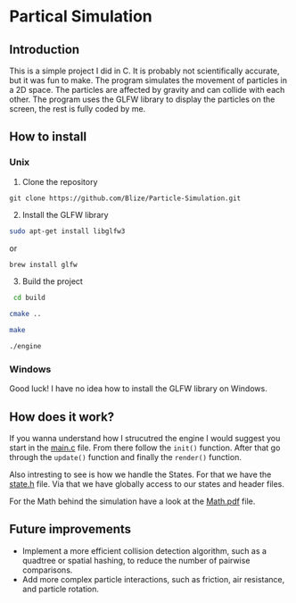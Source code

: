 # Partical Simulation

## Introduction

This is a simple project I did in C. It is probably not scientifically accurate, but it was fun to make. The program simulates the movement of particles in a 2D space.
The particles are affected by gravity and can collide with each other. The program uses the GLFW library to display the particles on the screen, the rest is fully coded by me.

## How to install

### Unix

1. Clone the repository

```
git clone https://github.com/Blize/Particle-Simulation.git
```

2. Install the GLFW library

```bash
sudo apt-get install libglfw3
```

or

```bash
brew install glfw
```

3. Build the project

```bash
 cd build
```

```bash
cmake ..
```

```bash
make
```

```bash
./engine
```

### Windows

Good luck! I have no idea how to install the GLFW library on Windows.

## How does it work?

If you wanna understand how I strucutred the engine I would suggest you start in the [main.c](src/main.c) file. From there follow the
`init()` function. After that go through the `update()` function and finally the `render()` function.

Also intresting to see is how we handle the States. For that we have the [state.h](src/state.h) file. Via that we have globally access
to our states and header files.

For the Math behind the simulation have a look at the [Math.pdf](Math.md) file.

## Future improvements

- Implement a more efficient collision detection algorithm, such as a quadtree or spatial hashing, to reduce the number of pairwise comparisons.
- Add more complex particle interactions, such as friction, air resistance, and particle rotation.
